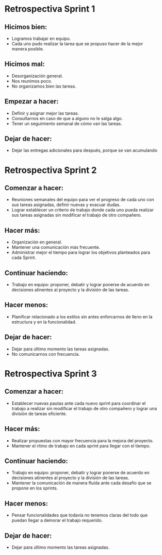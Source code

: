 # Retrospectiva Sprint 1

## Hicimos bien:

- Logramos trabajar en equipo.
- Cada uno pudo realizar la tarea que se propuso hacer de la mejor manera posible.

## Hicimos mal:

- Desorganización general.
- Nos reunimos poco.
- No organizamos bien las tareas.

## Empezar a hacer:

- Definir y asignar mejor las tareas. 
- Consultarnos en caso de que a alguno no le salga algo.
- Tener un seguimiento semanal de cómo van las tareas.

## Dejar de hacer:

- Dejar las entregas adicionales para después, porque se van acumulando



# Retrospectiva Sprint 2

## Comenzar a hacer: 
- Reuniones semanales del equipo para ver el progreso de cada uno con sus tareas asignadas, definir nuevas y evacuar dudas.
- Lograr establecer un criterio de trabajo donde cada uno pueda realizar sus tareas asignadas sin modificar el trabajo de otro compañero.

## Hacer más:
- Organización en general.
- Mantener una comunicación más frecuente.
- Administrar mejor el tiempo para lograr los objetivos planteados para cada Sprint.

## Continuar haciendo:
- Trabajo en equipo: proponer, debatir y lograr ponerse de acuerdo en decisiones atinentes al proyecto y la división de las tareas.

## Hacer menos:
- Planificar relacionado a los estilos sin antes enforcarnos de lleno en la estructura y en la funcionalidad.

## Dejar de hacer:
- Dejar para último momento las tareas asignadas.
- No comunicarnos con frecuencia.


# Retrospectiva Sprint 3

## Comenzar a hacer: 
- Establecer nuevas pautas ante cada nuevo sprint para coordinar el trabajo a realizar sin modificar el trabajo de otro compañero y lograr una división de tareas eficiente.

## Hacer más:
- Realizar propuestas con mayor frecuencia para la mejora del proyecto.
- Mantener el ritmo de trabajo en cada sprint para llegar con el tiempo.

## Continuar haciendo:
- Trabajo en equipo: proponer, debatir y lograr ponerse de acuerdo en decisiones atinentes al proyecto y la división de las tareas.
- Mantener la comunicación de manera fluída ante cada desafío que se propone en los sprints.

## Hacer menos:
- Pensar funcionalidades que todavía no tenemos claras del todo que puedan llegar a demorar el trabajo requerido.

## Dejar de hacer:
- Dejar para último momento las tareas asignadas.
